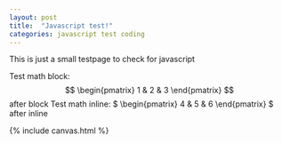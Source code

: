 ```yaml
---
layout: post
title:  "Javascript test!"
categories: javascript test coding
---
```


This is just a small testpage to check for javascript

Test math block: $$ \begin{pmatrix} 1 & 2 & 3 \end{pmatrix} $$ after block
Test math inline: $ \begin{pmatrix} 4 & 5 & 6 \end{pmatrix} $ after inline

{% include canvas.html %}

